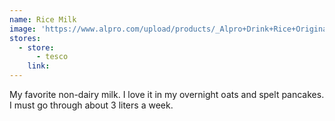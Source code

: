 ```yaml
---
name: Rice Milk
image: 'https://www.alpro.com/upload/products/_Alpro+Drink+Rice+Original+1L+edge+UK+copy_540x576_p.png'
stores:
  - store:
      - tesco
    link:
---
```



My favorite non-dairy milk. I love it in my overnight oats and spelt pancakes. I must go through about 3 liters a week.